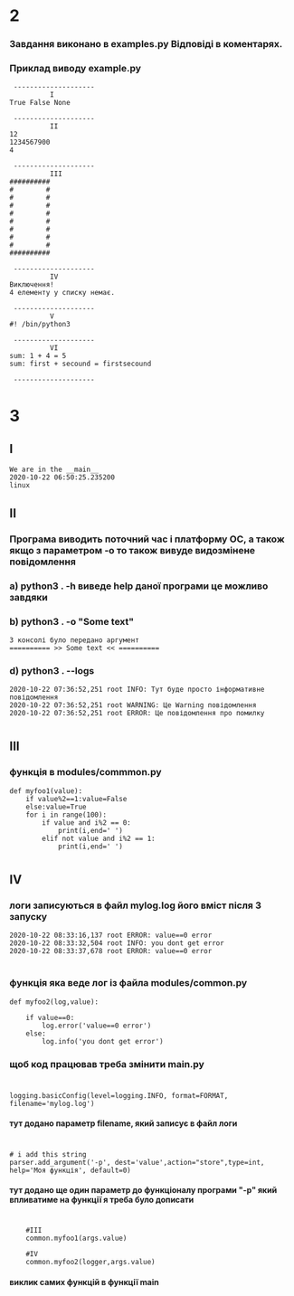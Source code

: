 # 2
### Завдання виконано в examples.py Відповіді в коментарях.
### Приклад виводу example.py
```
 --------------------
          I
True False None

 --------------------
          II
12
1234567900
4

 --------------------
          III
##########
#        #
#        #
#        #
#        #
#        #
#        #
#        #
#        #
##########

 --------------------
          IV
Виключення!
4 елементу у списку немає.

 --------------------
          V
#! /bin/python3

 --------------------
          VI
sum: 1 + 4 = 5 
sum: first + secound = firstsecound

 --------------------
```
# 3
## I
```
We are in the __main__
2020-10-22 06:50:25.235200
linux
```
## II
### Програма виводить  поточний час і платформу ОС, а також якщо з параметром  -о то також вивуде видозмінене повідомлення
### a) python3 . -h виведе help даної програми це можливо завдяки
###
### b) python3 . -o "Some text"
```
З консолі було передано аргумент
========== >> Some text << ==========
```
### d) python3 . --logs 
```
2020-10-22 07:36:52,251 root INFO: Тут буде просто інформативне повідомлення
2020-10-22 07:36:52,251 root WARNING: Це Warning повідомлення
2020-10-22 07:36:52,251 root ERROR: Це повідомлення про помилку
```
#
#
## III
### функція в modules/commmon.py
```
def myfoo1(value):
    if value%2==1:value=False
    else:value=True
    for i in range(100):
        if value and i%2 == 0:
            print(i,end=' ')
        elif not value and i%2 == 1:
            print(i,end=' ')
```
#
## IV
### логи записуються в файл mylog.log його вміст після 3 запуску
```
2020-10-22 08:33:16,137 root ERROR: value==0 error
2020-10-22 08:33:32,504 root INFO: you dont get error
2020-10-22 08:33:37,678 root ERROR: value==0 error
```
#
### функція яка веде лог із файла modules/common.py
```
def myfoo2(log,value):

    if value==0:
        log.error('value==0 error')
    else:
        log.info('you dont get error')

```
### щоб код працював треба змінити __main__.py
#
```
logging.basicConfig(level=logging.INFO, format=FORMAT, filename='mylog.log')
```
#### тут додано параметр filename, який записує в файл логи
#

```
# i add this string
parser.add_argument('-p', dest='value',action="store",type=int, help='Моя функція', default=0)
```
#### тут додано ще один параметр до функціоналу програми "-p" який впливатиме на функції я треба було дописати
#
```
    #III
    common.myfoo1(args.value)
    
    #IV
    common.myfoo2(logger,args.value)
``` 
#### виклик самих функцій в функції main
# 
